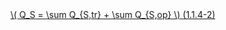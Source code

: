 <a href="/eco2_guide_center/1.%20ECO2%20Logic%20Guide/Hee1_Equation_List.html" class="equation-link" target="_blank" rel="noopener noreferrer">
  \( Q_S = \sum Q_{S,tr} + \sum Q_{S,op} \) <span class="eq-number">(1.1.4-2)</span>
</a>
